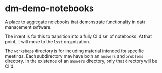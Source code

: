 # dm-demo-notebooks
A place to aggregate notebooks that demonstrate functionality in data management software.

The intent is for this to transition into a fully CI'd set of notebooks.
At that point, it will move to the `lsst` organization.

The `workshops` directory is for including material intended for specific meetings.
Each subdirectory may have both an `answers` and `problems` directory.
In the existence of an `answers` directory, only that directory will be CI'd.
